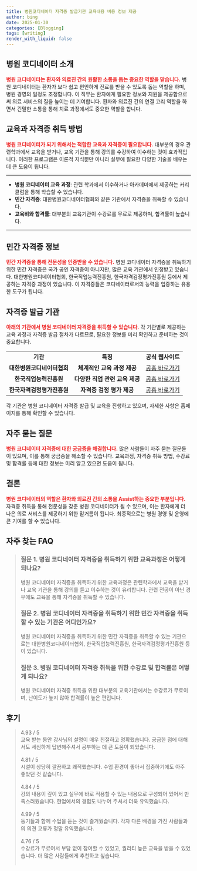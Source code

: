```yaml
---
title: 병원코디네이터 자격증 발급기관 교육내용 비용 정보 제공
author: bing
date: 2025-01-30
categories: [Blogging]
tags: [writing]
render_with_liquid: false
---
```



<h2 id='병원_코디네이터_소개'>병원 코디네이터 소개</h2>

<p><b><span style="color: #ee2323;">병원 코디네이터는 환자와 의료진 간의 원활한 소통을 돕는 중요한 역할을 맡습니다.</span></b> 병원 코디네이터는 환자가 보다 쉽고 편안하게 진료를 받을 수 있도록 돕는 역할을 하며, 병원 경영의 일정도 조정합니다. 이 직무는 환자에게 필요한 정보와 지원을 제공함으로써 의료 서비스의 질을 높이는 데 기여합니다. 환자와 의료진 간의 연결 고리 역할을 하면서 긴밀한 소통을 통해 치료 과정에서도 중요한 역할을 합니다.</p>

<h2 id='교육과_자격증_취득방법'>교육과 자격증 취득 방법</h2>

<p><b><span style="color: #ee2323;">병원 코디네이터가 되기 위해서는 적합한 교육과 자격증이 필요합니다.</span></b> 대부분의 경우 관련학과에서 교육을 받거나, 교육 기관을 통해 강의를 수강하여 이수하는 것이 효과적입니다. 이러한 프로그램은 이론적 지식뿐만 아니라 실무에 필요한 다양한 기술을 배우는 데 큰 도움이 됩니다.</p>

<hr />

<ul>
    <li><b>병원 코디네이터 교육 과정</b>: 관련 학과에서 이수하거나 아카데미에서 제공하는 커리큘럼을 통해 학습할 수 있습니다.</li>
    <li><b>민간 자격증</b>: 대한병원코디네이터협회와 같은 기관에서 자격증을 취득할 수 있습니다.</li>
    <li><b>교육비와 합격률</b>: 대부분의 교육기관이 수강료를 무료로 제공하며, 합격률이 높습니다.</li>
</ul>

<hr />

<h2 id='민간_자격증_정보'>민간 자격증 정보</h2>

<p><b><span style="color: #ee2323;">민간 자격증을 통해 전문성을 인증받을 수 있습니다.</span></b> 병원 코디네이터 자격증을 취득하기 위한 민간 자격증은 국가 공인 자격증이 아니지만, 많은 교육 기관에서 인정받고 있습니다. 대한병원코디네이터협회, 한국직업능력진흥원, 한국자격검정평가진흥원 등에서 제공하는 자격증 과정이 있습니다. 이 자격증들은 코디네이터로서의 능력을 입증하는 유용한 도구가 됩니다.</p>

<h2 id='자격증_발급_기관'>자격증 발급 기관</h2>

<p><b><span style="color: #ee2323;">아래의 기관에서 병원 코디네이터 자격증을 취득할 수 있습니다.</span></b> 각 기관별로 제공하는 교육 과정과 자격증 발급 절차가 다르므로, 필요한 정보를 미리 확인하고 준비하는 것이 중요합니다.</p>

<table>
    <tr>
        <td style="text-align: center; height: 17px;"><b>기관</b></td>
        <td style="text-align: center; height: 17px;"><b>특징</b></td>
        <td style="text-align: center; height: 17px;"><b>공식 웹사이트</b></td>
    </tr>
    <tr>
        <td style="text-align: center; height: 17px;"><b>대한병원코디네이터협회</b></td>
        <td style="text-align: center; height: 17px;"><b>체계적인 교육 과정 제공</b></td>
        <td style="text-align: center; height: 17px;"><a href="https://www.hospitalcoordinator.or.kr">공홈 바로가기</a></td>
    </tr>
    <tr>
        <td style="text-align: center; height: 17px;"><b>한국직업능력진흥원</b></td>
        <td style="text-align: center; height: 17px;"><b>다양한 직업 관련 교육 제공</b></td>
        <td style="text-align: center; height: 17px;"><a href="https://www.kvoc.or.kr">공홈 바로가기</a></td>
    </tr>
    <tr>
        <td style="text-align: center; height: 17px;"><b>한국자격검정평가진흥원</b></td>
        <td style="text-align: center; height: 17px;"><b>자격증 검정 평가 제공</b></td>
        <td style="text-align: center; height: 17px;"><a href="https://www.kqa.or.kr">공홈 바로가기</a></td>
    </tr>
</table>

<p>각 기관은 병원 코디네이터 자격증 발급 및 교육을 진행하고 있으며, 자세한 사항은 홈페이지를 통해 확인할 수 있습니다.</p>

<h2 id='자주_묻는_질문'>자주 묻는 질문</h2>

<p><b><span style="color: #ee2323;">병원 코디네이터 자격증에 대한 궁금증을 해결합니다.</span></b> 많은 사람들이 자주 묻는 질문들이 있으며, 이를 통해 궁금증을 해소할 수 있습니다. 교육과정, 자격증 취득 방법, 수강료 및 합격률 등에 대한 정보는 미리 알고 있으면 도움이 됩니다.</p>

<h2 id='결론'>결론</h2>

<p><b><span style="color: #ee2323;">병원 코디네이터의 역할은 환자와 의료진 간의 소통을 Assist하는 중요한 부분입니다.</span></b> 자격증 취득을 통해 전문성을 갖춘 병원 코디네이터가 될 수 있으며, 이는 환자에게 더 나은 의료 서비스를 제공하기 위한 밑거름이 됩니다. 최종적으로는 병원 경영 및 운영에 큰 기여를 할 수 있습니다.</p>


<h2 id='자주_찾는_FAQ'>자주 찾는 FAQ</h2>
<div itemscope="" itemtype="https://schema.org/FAQPage"> 
<blockquote> 
<div itemscope="" itemprop="mainEntity" itemtype="https://schema.org/Question"> 
<h3 itemprop="name">질문 1. 병원 코디네이터 자격증을 취득하기 위한 교육과정은 어떻게 되나요?</h3> 
<div itemscope="" itemprop="acceptedAnswer" itemtype="https://schema.org/Answer"> 
<span itemprop="text"> 
<p>병원 코디네이터 자격증을 취득하기 위한 교육과정은 관련학과에서 교육을 받거나 교육 기관을 통해 강의를 듣고 이수하는 것이 유리합니다. 관련 전공이 아닌 경우에도 교육을 통해 자격증을 취득할 수 있습니다.</p> 
</span> 
</div> 
</div> 
<div itemscope="" itemprop="mainEntity" itemtype="https://schema.org/Question"> 
<h3 itemprop="name">질문 2. 병원 코디네이터 자격증을 취득하기 위한 민간 자격증을 취득할 수 있는 기관은 어디인가요?</h3> 
<div itemscope="" itemprop="acceptedAnswer" itemtype="https://schema.org/Answer"> 
<span itemprop="text"> 
<p>병원 코디네이터 자격증을 취득하기 위한 민간 자격증을 취득할 수 있는 기관으로는 대한병원코디네이터협회, 한국직업능력진흥원, 한국자격검정평가진흥원 등이 있습니다.</p> 
</span> 
</div> 
</div> 
<div itemscope="" itemprop="mainEntity" itemtype="https://schema.org/Question"> 
<h3 itemprop="name">질문 3. 병원 코디네이터 자격증 취득을 위한 수강료 및 합격률은 어떻게 되나요?</h3> 
<div itemscope="" itemprop="acceptedAnswer" itemtype="https://schema.org/Answer"> 
<span itemprop="text"> 
<p>병원 코디네이터 자격증 취득을 위한 대부분의 교육기관에서는 수강료가 무료이며, 난이도가 높지 않아 합격률이 높은 편입니다.</p> 
</span> 
</div> 
</div> 
</blockquote> 
</div>
<h2 id='후기'>후기</h2>
<div itemscope itemtype="https://schema.org/Product">
  <blockquote>
  <div itemprop="review" itemscope itemtype="https://schema.org/Review">
      <div itemprop="reviewRating" itemscope itemtype="https://schema.org/Rating"> <span itemprop="ratingValue">4.93</span> / <span itemprop="bestRating">5</span> </div>
      <span itemprop="reviewBody">교육 받는 동안 강사님의 설명이 매우 친절하고 명확했습니다. 궁금한 점에 대해서도 세심하게 답변해주셔서 공부하는 데 큰 도움이 되었습니다.</span>
  </div>
  <br>
  <div itemprop="review" itemscope itemtype="https://schema.org/Review">
      <div itemprop="reviewRating" itemscope itemtype="https://schema.org/Rating"> <span itemprop="ratingValue">4.81</span> / <span itemprop="bestRating">5</span> </div>
      <span itemprop="reviewBody">시설이 상당히 깔끔하고 쾌적했습니다. 수업 환경이 좋아서 집중하기에도 아주 좋았던 것 같습니다.</span>
  </div>
  <br>
  <div itemprop="review" itemscope itemtype="https://schema.org/Review">
      <div itemprop="reviewRating" itemscope itemtype="https://schema.org/Rating"> <span itemprop="ratingValue">4.84</span> / <span itemprop="bestRating">5</span> </div>
      <span itemprop="reviewBody">강의 내용이 깊이 있고 실무에 바로 적용할 수 있는 내용으로 구성되어 있어서 만족스러웠습니다. 현업에서의 경험도 나누어 주셔서 더욱 유익했습니다.</span>
  </div>
  <br>
  <div itemprop="review" itemscope itemtype="https://schema.org/Review">
      <div itemprop="reviewRating" itemscope itemtype="https://schema.org/Rating"> <span itemprop="ratingValue">4.99</span> / <span itemprop="bestRating">5</span> </div>
      <span itemprop="reviewBody">동기들과 함께 수업을 듣는 것이 즐거웠습니다. 각자 다른 배경을 가진 사람들과의 의견 교류가 정말 유익했습니다.</span>
  </div>
  <br>
  <div itemprop="review" itemscope itemtype="https://schema.org/Review">
      <div itemprop="reviewRating" itemscope itemtype="https://schema.org/Rating"> <span itemprop="ratingValue">4.76</span> / <span itemprop="bestRating">5</span> </div>
      <span itemprop="reviewBody">수강료가 무료여서 부담 없이 참여할 수 있었고, 퀄리티 높은 교육을 받을 수 있었습니다. 더 많은 사람들에게 추천하고 싶습니다.</span>
  </div>
  <br>
  </blockquote>
</div>
